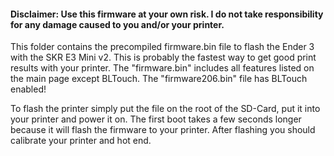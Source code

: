 #### Disclaimer: Use this firmware at your own risk. I do not take responsibility for any damage caused to you and/or your printer.

This folder contains the precompiled firmware.bin file to flash the Ender 3 with the SKR E3 Mini v2. This is probably the fastest way to get good print results with your printer. The "firmware.bin" includes all features listed on the main page except BLTouch. The "firmware206.bin" file has BLTouch enabled!

To flash the printer simply put the file on the root of the SD-Card, put it into your printer and power it on. The first boot takes a few seconds longer because it will flash the firmware to your printer. After flashing you should calibrate your printer and hot end.
